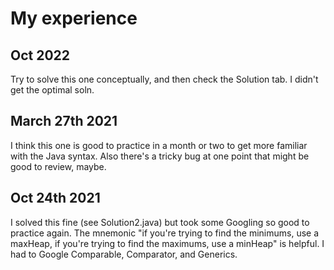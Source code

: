 # My experience
## Oct 2022
Try to solve this one conceptually, and then check the Solution tab. I didn't get the optimal soln.

## March 27th 2021
I think this one is good to practice in a month or two to get more familiar with the Java syntax. Also there's a 
tricky bug at one point that might be good to review, maybe.

## Oct 24th 2021
I solved this fine (see Solution2.java) but took some Googling so good to practice again. The mnemonic "if you're
trying to find the minimums, use a maxHeap, if you're trying to find the maximums, use a minHeap" is helpful.
I had to Google Comparable, Comparator, and Generics.
